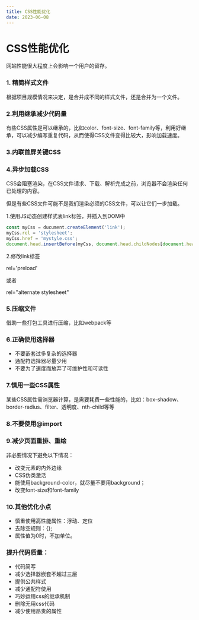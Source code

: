 ```yaml
---
title: CSS性能优化
date: 2023-06-08
---
```




# CSS性能优化

网站性能很大程度上会影响一个用户的留存。



### 1. 精简样式文件

根据项目规模情况来决定，是合并成不同的样式文件，还是合并为一个文件。



### 2.利用继承减少代码量

有些CSS属性是可以继承的，比如color、font-size、font-family等，利用好继承，可以减少编写重复代码，从而使得CSS文件变得比较大，影响加载速度。



### 3.内联首屏关键CSS



### 4.异步加载CSS

CSS会阻塞渲染，在CSS文件请求、下载、解析完成之前，浏览器不会渲染任何已处理的内容。

但是有些CSS文件可能不是我们渲染必须的CSS文件，可以让它们一步加载。

1.使用JS动态创建样式表link标签，并插入到DOM中

```js
const myCss = ducument.createElement('link');
myCss.rel = 'stylesheet';
myCss.href = 'mystyle.css';
document.head.insertBefore(myCss, document.head.childNodes[document.head.childNodes])
```

2.修改link标签

rel='preload'

或者

rel="alternate stylesheet"

### 5.压缩文件

借助一些打包工具进行压缩，比如webpack等

### 6.正确使用选择器

- 不要嵌套过多复杂的选择器
- 通配符选择器尽量少用
- 不要为了速度而放弃了可维护性和可读性



### 7.慎用一些CSS属性

某些CSS属性需浏览器计算，是需要耗费一些性能的，比如：box-shadow、border-radius、filter、透明度、nth-child等等



### 8.不要使用@import

### 9.减少页面重排、重绘

非必要情况下避免以下情况：

- 改变元素的内外边缘
- CSS伪类激活
- 能使用background-color，就尽量不要用background；
- 改变font-size和font-family

### 10.其他优化小点

- 慎重使用高性能属性：浮动、定位
- 去除空规则：{};
- 属性值为0时，不加单位。



### 提升代码质量：

- 代码简写
- 减少选择器嵌套不超过三层
- 提供公共样式
- 减少通配符使用
- 巧妙运用css的继承机制
- 删除无用css代码
- 减少使用昂贵的属性 